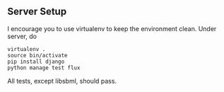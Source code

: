 Server Setup
-------------------


I encourage you to use virtualenv to keep the environment clean. Under server, do

~~~
virtualenv .
source bin/activate
pip install django
python manage test flux
~~~

All tests, except libsbml, should pass.


